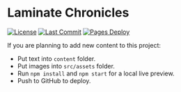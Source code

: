 # Laminate Chronicles

[![License](https://img.shields.io/github/license/sealedsins/torei)](https://github.com/sealedsins/torei/blob/master/LICENSE) [![Last Commit](https://img.shields.io/github/last-commit/sealedsins/torei)](https://github.com/sealedsins/torei/commits/master) [![Pages Deploy](https://img.shields.io/github/actions/workflow/status/sealedsins/torei/nuxt.yml)](https://github.com/sealedsins/torei/actions/workflows/nuxt.yml)

If you are planning to add new content to this project:

- Put text into `content` folder.
- Put images into `src/assets` folder.
- Run `npm install` and `npm start` for a local live preview.
- Push to GitHub to deploy.

